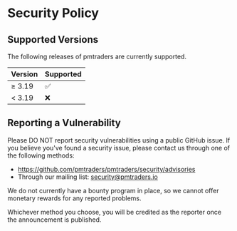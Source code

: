 # Security Policy

## Supported Versions

The following releases of pmtraders are currently supported.

| Version | Supported          |
| ------- | ------------------ |
| ≥ 3.19  | :white_check_mark: |
| < 3.19  | :x:                |

## Reporting a Vulnerability

Please DO NOT report security vulnerabilities using a public GitHub issue. If you believe you've found a security issue, please contact us through one of the following methods:
- https://github.com/pmtraders/pmtraders/security/advisories
- Through our mailing list: security@pmtraders.io

We do not currently have a bounty program in place, so we cannot offer monetary rewards for any reported problems.

Whichever method you choose, you will be credited as the reporter once the announcement is published.
